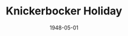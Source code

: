 ---
title: Knickerbocker Holiday
month: 5
date: 1948-05-01
closing_date:
layout: productions
featured_image:
image_caption:
image_credit:
playbill:
Theatre: Theatre Jacksonville
Venue: Little Theatre
cast:
- Anthony Corlear: Neel Witschen, Jr.
- Brom Broeck: Clem Boatright
- Citizen of New Amsterdam:
  - Barnes Clements
  - Charlotte Pearce
  - Florence Price
  - Gloria Maddock
  - Guy Alvarez
  - Joan Henderson
  - John Fletcher
  - Lou Edwards
  - Mary Lou Gories
  - Maurice Blitch
  - Natalie Clarke
  - Phil Ganim
  - Ray Epperson
  - Toni Gories
- deVries: Robert Mahoney
- General Poffenburgh: Karl Knoche
- Indian:
  - Carole Henning
  - Ernestine Logie
  - June Hodges
  - Mary Parsons
  - Mervyn White
  - Patty Parker
  - Sabina Reiser
  - Thelma House
- Mistress Schermerhorn: Mathialde Colle
- Pieter Stuyvesant: Charles J. Broyles
- Roosevelt: Sven Koller
- Schermerhorn: Finley Tucker, Jr.
- Soldier:
  - Charles Berry
  - Harvard Eubanks
  - LaMarr Wigg
  - Myron Blattner
  - Richard Rosenberg
- Tenpin: Tom Appleyard
- Tienhoven: George Durney
- Tina Tienhoven: Grace Miles
- Van Cortland, Jr: Francis Gardner
- Van Rensselear: Marvin Purser
- Vanderbilt: Jack Harrell
- Washington Irving: Lewis Magee
crew:
- Director: L. Bramer Carlson
- Musical Director: Duke LeBrun
- Assistant Stage Manager: Maxine Browning
- Costumes:
  - Eula Mae Snow
  - Helen Taylor
  - Jean Manning
  - Vivienne Salter
- Lighting Design: Duke LeBrun
- Light Controls:
  - Jimmy Trollinger
  - Mickey Mills
  - Su Hawkins
  - Nina Branch
- Properties:
  - Edith Vaughn
  - Elva Stein
  - Eula Mae Snow
  - Jean Manning
  - June Lanham
  - Scotty Cameron
- Make-up:
  - Beverly Adams
  - Elmo Lehman
  - Helen Taylor
  - Louise Bowden
  - Louise Elkins
  - Mickey Meischner
  - Nina Branch
  - Pearl Lewis
  - Sally Proctor
  - Vesta Leslie
- Scenery Construction:
  - Carl Buchanan
  - Curly Elmore
  - David Salter
  - Edward Newsom
  - Howard Peterson
  - Joe Vaughn
  - Maude LeBrun
  - Nina Branch
  - Velma Henning
  - Vivienne Salter
  - Vonnie Patton
  - Walter Churchill
- Set and Lighting Design: Helen Kriebs
- Set Design: Jay Harder
- Stage Manager: Vera Cooper
orchestra:
- Bassoon: Henry Greene
- Clarinet:
  - Paul Chafin
  - Pete Hull
  - Richard Lee
- Flute:
  - Margaret Garrison
  - Susan Martin
- Hammond Organ: Robert Lee
- Piano: Mary Ellen Minge
- Pipes: Elva Stein
- Trumpet:
  - Jack Sheldon
  - Winfield C. Treisback
- Violin:
  - Dikaan V. Kavaltian
  - E.W. Brightwell
  - James Brightwell
  - Jean Smith
  - John Glass
  - Karl Knoche, Jr.
external_links:
---